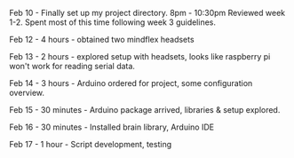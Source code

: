 Feb 10 - Finally set up my project directory. 
8pm - 10:30pm Reviewed week 1-2. Spent most of this time following week 3 guidelines.

Feb 12 - 4 hours - obtained two mindflex headsets

Feb 13 - 2 hours - explored setup with headsets, looks like raspberry pi won't work for reading serial data.

Feb 14 - 3 hours - Arduino ordered for project, some configuration overview. 

Feb 15 - 30 minutes - Arduino package arrived, libraries & setup explored. 

Feb 16 - 30 minutes - Installed brain library, Arduino IDE

Feb 17 - 1 hour  - Script development, testing
